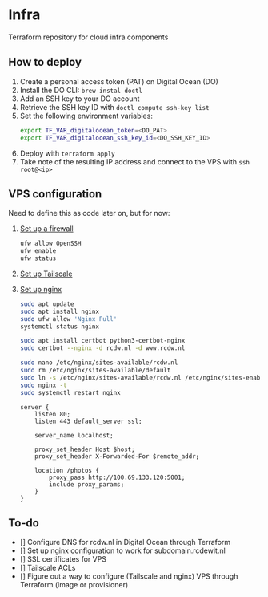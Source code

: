 # Infra

Terraform repository for cloud infra components

## How to deploy

1. Create a personal access token (PAT) on Digital Ocean (DO)
2. Install the DO CLI: `brew instal doctl`
3. Add an SSH key to your DO account
4. Retrieve the SSH key ID with `doctl compute ssh-key list`
5. Set the following environment variables:
    ```bash
    export TF_VAR_digitalocean_token=<DO_PAT>
    export TF_VAR_digitalocean_ssh_key_id=<DO_SSH_KEY_ID>
    ```
6. Deploy with `terraform apply`
7. Take note of the resulting IP address and connect to the VPS with `ssh root@<ip>`

## VPS configuration

Need to define this as code later on, but for now:

1. [Set up a firewall](https://www.digitalocean.com/community/tutorials/initial-server-setup-with-ubuntu-22-04)
    ```bash
    ufw allow OpenSSH
    ufw enable
    ufw status
    ```
2. [Set up Tailscale](https://tailscale.com/kb/1275/install-ubuntu-2304)
3. [Set up nginx](https://www.digitalocean.com/community/tutorials/how-to-configure-nginx-as-a-reverse-proxy-on-ubuntu-22-04)
    ```bash
    sudo apt update
    sudo apt install nginx
    sudo ufw allow 'Nginx Full'
    systemctl status nginx

    sudo apt install certbot python3-certbot-nginx
    sudo certbot --nginx -d rcdw.nl -d www.rcdw.nl

    sudo nano /etc/nginx/sites-available/rcdw.nl
    sudo rm /etc/nginx/sites-available/default
    sudo ln -s /etc/nginx/sites-available/rcdw.nl /etc/nginx/sites-enabled/
    sudo nginx -t
    sudo systemctl restart nginx
    ```

    ```nginx
    server {
        listen 80;
        listen 443 default_server ssl;

        server_name localhost;

        proxy_set_header Host $host;
        proxy_set_header X-Forwarded-For $remote_addr;

        location /photos {
            proxy_pass http://100.69.133.120:5001;
            include proxy_params;
        }
    }
    ```

## To-do
- [] Configure DNS for rcdw.nl in Digital Ocean through Terraform
- [] Set up nginx configuration to work for subdomain.rcdewit.nl
- [] SSL certificates for VPS
- [] Tailscale ACLs
- [] Figure out a way to configure (Tailscale and nginx) VPS through Terraform (image or provisioner)